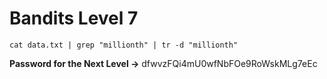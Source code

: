 # Bandits Level 7
```
cat data.txt | grep "millionth" | tr -d "millionth"
```

**Password for the Next Level ->** dfwvzFQi4mU0wfNbFOe9RoWskMLg7eEc
